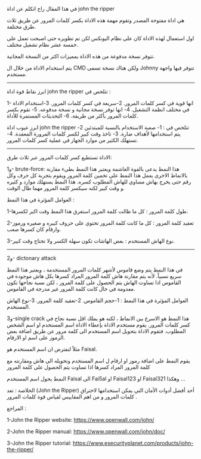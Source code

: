  في هذا المقال راح اتكلم عن اداة john the ripper

هي اداة مفتوحة المصدر وتقوم مهمة هذه الاداة بكسر كلمات المرور عن طريق ثلاث طرق مختلفة.

اول استعمال لهذه الاداة كان على نظام اليونكس لكن تم تطويره حتى اصبحت تعمل على خمسة عشر نظام تشغيل مختلف.

تتوفر نسخة مدفوعة من هذه الاداة بمميزات اكثر من النسخة المجانية.

يتم استخدام الاداة من خلال ال CMD ولكن هناك نسخة تسمى Johnny تتوفر فيها واجهة مستخدم.

-----------------------------------------------------------------------------------------------------------------------------------------------------------------------------

ابرز نقاط قوة اداة john the ripper تتلخص في :


1- انها قوية في كسر كلمات المرور. 
2-سريعة في كسر كلمات المرور. 
3-استخدام الاداة في مختلف انظمة التشغيل. 
4- انها توفر نسخة مجانية و نسخة مدفوعه.
5- تقوم بكسر كلمات المرور بأكثر من طريقة. 
6- التحديثات المستمرة للأداة.

ابرز عيوب اداة john the ripper تتلخص في :
1- صعبة الاستخدام بالنسبة للمبتدئين
2- يتم استخدامها لأهداف ضارة. 
3- تاخذ وقت كبير لكسر كلمات المرورة المعقدة.
4- تستهلك الكثير من موارد الجهاز في عملية كسر كلمات المرور.

-----------------------------------------------------------------------------------------------------------------------------------------------------------------------------
الاداة تستطيع كسر كلمات المرور عبر ثلاث طرق:


و1- brute-force:
هذا النمط يدعى بالقوة الغاشمة 
ويعتبر هذا النمط بطيء مقارنة بالانماط الاخرى يعمل هذا النمط على تخمين كلمة المرور ويقوم بتجربة كل حرف وكل رقم حتى يخرج بهاش مساوي للهاش المطلوب كسره.
هذا النمط يستهلك موارد و كثيره و وقت كبير لكنه سيكسر كلمة المرور مهما طال الوقت.

العوامل المؤثرة في هذا النمط :

1-طول كلمة المرور : كل ما طالت كلمة المرور استغرق هذا النمط وقت اكبر لكسرها.

2-تعقيد كلمة المرور : كل ما كانت كلمة المرور تحتوي على حروف كبيره و صغيره ورموز وارقام كان كسرها صعب.

3-نوع الهاش المستخدم : بعض الهاشات تكون سهلة الكسر ولا تحتاج وقت كبير.

-----------------------------------------------------------------------------------------------------------------------------------------------------------------------------

و2- dictonary attack 

في هذا النمط يتم وضع قاموس لأشهر كلمات المرور المستخدمة ، ويعتبر هذا النمط سريع نسبياً.
لأنه يتم مقارنة هاش كلمة المرور المراد كسرها بكل هاش موجودة في القاموس اذا تساوت الهاش يتم الحصول على كلمة المرور ، 
لكن نسبة نجاحها تكون معدومة في حال كانت كلمة المرور غير مدرجة في القاموس.

العوامل المؤثرة في هذا النمط :
1-حجم القاموس. 
2-تعقيد كلمة المرور.
3-نوع الهاش المستخدم.



و3-single crack 
هذا النمط هو الاسرع بين الانماط ، لكنه هو يملك اقل نسبة نجاح في كسر كلمات المرور.
يقوم مستخدم الاداة بإعطاء الاداة اسم المستخدم او اسم الشخص المطلوب. فتقوم الاداة بتحويل اسم المستخدم الى كلمة مرور عن طريق اضافة بعض الرموز على اسم او الارقام.

مثلاً لنفترض ان اسم المستخدم هو Faisal.

يقوم النمط على اضافة رموز او ارقام ل اسم المستخدم وتحويله الى هاش ومقارنته مع كلمة المرور المراد كسرها اذا تساوت يتم الحصول على كلمة المرور

النمط يحول اسم المستخدم Faisal الى Fai5al او Faisal123 او Faisal321 وهكذا ...

الخلاصة : تعد (John the Ripper) أحد أفضل أدوات الأمان التي يمكن استخدامها لاختراق كلمات المرور و من اهم المقاييس لقياس قوة كلمات المرور .

المراجع :

1-John the Ripper website: https://www.openwall.com/john/

2-John the Ripper manual: https://www.openwall.com/john/doc/ 

3-John the Ripper tutorial: https://www.esecurityplanet.com/products/john-the-ripper/
